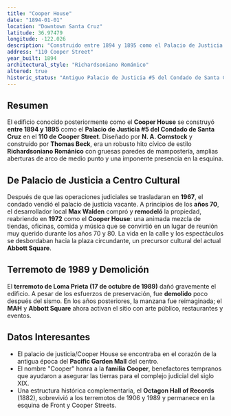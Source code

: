 ```yaml
---
title: "Cooper House"
date: "1894-01-01"
location: "Downtown Santa Cruz"
latitude: 36.97479
longitude: -122.026
description: "Construido entre 1894 y 1895 como el Palacio de Justicia del Condado de Santa Cruz (estilo Richardsoniano Románico). Remodelado por Max Walden y reabierto en 1972 como el Cooper House; demolido después del terremoto de Loma Prieta de 1989."
address: "110 Cooper Street"
year_built: 1894
architectural_style: "Richardsoniano Románico"
altered: true
historic_status: "Antiguo Palacio de Justicia #5 del Condado de Santa Cruz; posteriormente Cooper House; el sitio ahora forma parte de Abbott Square/MAH"
---
```


## Resumen

El edificio conocido posteriormente como el **Cooper House** se construyó **entre 1894 y 1895** como el **Palacio de Justicia #5 del Condado de Santa Cruz** en el **110 de Cooper Street**. Diseñado por **N. A. Comstock** y construido por **Thomas Beck**, era un robusto hito cívico de estilo **Richardsoniano Románico** con gruesas paredes de mampostería, amplias aberturas de arco de medio punto y una imponente presencia en la esquina.

## De Palacio de Justicia a Centro Cultural

Después de que las operaciones judiciales se trasladaran en **1967**, el condado vendió el palacio de justicia vacante. A principios de los **años 70**, el desarrollador local **Max Walden** compró y **remodeló** la propiedad, reabriendo en **1972** como el **Cooper House**: una animada mezcla de tiendas, oficinas, comida y música que se convirtió en un lugar de reunión muy querido durante los años 70 y 80. La vida en la calle y los espectáculos se desbordaban hacia la plaza circundante, un precursor cultural del actual **Abbott Square**.

## Terremoto de 1989 y Demolición

El **terremoto de Loma Prieta (17 de octubre de 1989)** dañó gravemente el edificio. A pesar de los esfuerzos de preservación, fue **demolido** poco después del sismo. En los años posteriores, la manzana fue reimaginada; el **MAH** y **Abbott Square** ahora activan el sitio con arte público, restaurantes y eventos.

## Datos Interesantes

- El palacio de justicia/Cooper House se encontraba en el corazón de la antigua época del **Pacific Garden Mall** del centro.
- El nombre "Cooper" honra a la **familia Cooper**, benefactores tempranos que ayudaron a asegurar las tierras para el complejo judicial del siglo XIX.
- Una estructura histórica complementaria, el **Octagon Hall of Records** (1882), sobrevivió a los terremotos de 1906 y 1989 y permanece en la esquina de Front y Cooper Streets.